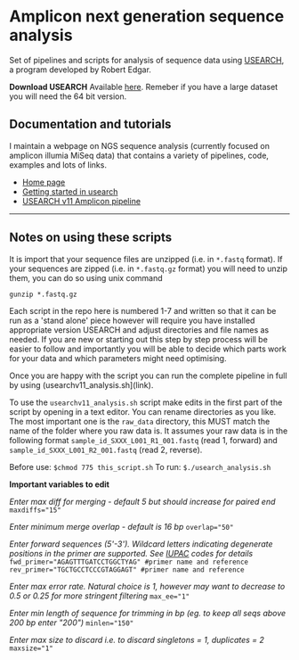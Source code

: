 # Amplicon next generation sequence analysis

Set of pipelines and scripts for analysis of sequence data using [USEARCH](https://drive5.com/usearch/), a program developed by Robert Edgar.

**Download USEARCH**
Available [here](https://www.drive5.com/usearch/download.html).
Remeber if you have a large dataset you will need the 64 bit version.

## Documentation and tutorials

I maintain a webpage on NGS sequence analysis (currently focused on amplicon illumia MiSeq data) that contains a variety of pipelines, code, examples and lots of links.
- [Home page](https://cryptick-lab.github.io/NGS-Analysis/_site/index.html)
- [Getting started in usearch](https://cryptick-lab.github.io/NGS-Analysis/_site/usearch-getting-started.html)
- [USEARCH v11 Amplicon pipeline](https://cryptick-lab.github.io/NGS-Analysis/_site/usearch-v11.html)

***

## Notes on using these scripts

It is import that your sequence files are unzipped (i.e. in `*.fastq` format).
If your sequences are zipped (i.e. in `*.fastq.gz` format) you will need to unzip them, you can do so using unix command
```
gunzip *.fastq.gz
```

Each script in the repo here is numbered 1-7 and written so that it can be run as a 'stand alone' piece however will require you have installed appropriate version USEARCH and adjust directories and file names as needed.
If you are new or starting out this step by step process will be easier to follow and importantly you will be able to decide which parts work for your data and which parameters might need optimising.

Once you are happy with the script you can run the complete pipeline in full by using (usearchv11_analysis.sh](link).

To use the `usearchv11_analysis.sh` script make edits in the first part of the script by opening in a text editor.
You can rename directories as you like. The most important one is the `raw_data` directory, this MUST match the name of the folder where you raw data is.
It assumes your raw data is in the following format `sample_id_SXXX_L001_R1_001.fastq` (read 1, forward) and `sample_id_SXXX_L001_R2_001.fastq` (read 2, reverse).

Before use: `$chmod 775 this_script.sh`
To run: `$./usearch_analysis.sh`


**Important variables to edit**

*Enter max diff for merging - default 5 but should increase for paired end*
`maxdiffs="15"`

*Enter minimum merge overlap - default is 16 bp*
`overlap="50"`

*Enter forward sequences (5'-3'). Wildcard letters indicating degenerate positions in the primer are supported. See [IUPAC](https://drive5.com/usearch/manual/IUPAC_codes.html) codes for details*
`fwd_primer="AGAGTTTGATCCTGGCTYAG" #primer name and reference`
`rev_primer="TGCTGCCTCCCGTAGGAGT" #primer name and reference`

*Enter max error rate. Natural choice is 1, however may want to decrease to 0.5 or 0.25 for more stringent filtering*
`max_ee="1"`

*Enter min length of sequence for trimming in bp (eg. to keep all seqs above 200 bp enter "200")*
`minlen="150"`

*Enter max size to discard i.e. to discard singletons = 1, duplicates = 2*
`maxsize="1"`
